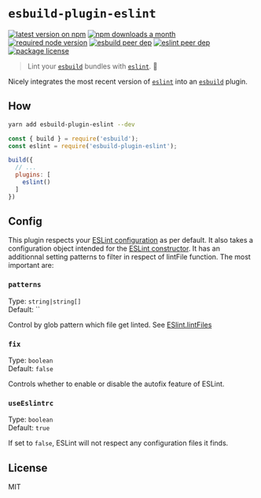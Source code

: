 # `esbuild-plugin-eslint`

[![latest version on npm](https://img.shields.io/npm/v/esbuild-plugin-eslint)](https://www.npmjs.com/package/esbuild-plugin-eslint)
[![npm downloads a month](https://img.shields.io/npm/dm/esbuild-plugin-eslint)](https://www.npmjs.com/package/esbuild-plugin-eslint)
[![required node version](https://img.shields.io/node/v/esbuild-plugin-eslint)](https://github.com/nodejs/Release)
[![esbuild peer dep](https://img.shields.io/npm/dependency-version/esbuild-plugin-eslint/peer/esbuild?label=esbuild%20peer%20dep)](https://github.com/rollup/rollup)
[![eslint peer dep](https://img.shields.io/npm/dependency-version/esbuild-plugin-eslint/peer/eslint?label=eslint%20peer%20dep)](https://github.com/eslint/eslint)
[![package license](https://img.shields.io/npm/l/esbuild-plugin-eslint)](license)

> Lint your [`esbuild`](https://github.com/evanw/esbuild) bundles with [`eslint`](https://github.com/eslint/eslint). 🧐

Nicely integrates the most recent version of [`eslint`](https://github.com/eslint/eslint) into an [`esbuild`](https://github.com/rollup/rollup) plugin.

## How

```bash
yarn add esbuild-plugin-eslint --dev
```

```js
const { build } = require('esbuild');
const eslint = require('esbuild-plugin-eslint');

build({
  // ...
  plugins: [
    eslint()
  ]
})
```

## Config

This plugin respects your [ESLint configuration](https://eslint.org/docs/user-guide/configuring) as per default. It also takes a configuration object intended for the [ESLint constructor](https://eslint.org/docs/developer-guide/nodejs-api#-new-eslintoptions). It has an additionnal setting patterns to filter in respect of lintFile function. The most important are:

### `patterns`

Type: `string|string[]`<br>
Default: ``<br>

Control by glob pattern which file get linted.
See [ESlint.lintFiles](https://eslint.org/docs/developer-guide/nodejs-api#-eslintlintfilespatterns)

### `fix`

Type: `boolean`<br>
Default: `false`<br>

Controls whether to enable or disable the autofix feature of ESLint.

### `useEslintrc`

Type: `boolean`<br>
Default: `true`<br>

If set to `false`, ESLint will not respect any configuration files it finds.

## License

MIT
